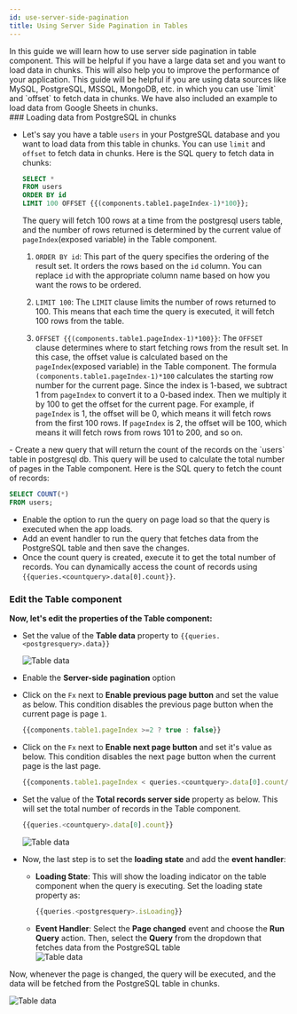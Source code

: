 ```yaml
---
id: use-server-side-pagination
title: Using Server Side Pagination in Tables
---
```


<div>
In this guide we will learn how to use server side pagination in table component. This will be helpful if you have a large data set and you want to load data in chunks. This will also help you to improve the performance of your application. This guide will be helpful if you are using data sources like MySQL, PostgreSQL, MSSQL, MongoDB, etc. in which you can use `limit` and `offset` to fetch data in chunks. We have also included an example to load data from Google Sheets in chunks.

</div>

<div>
### Loading data from PostgreSQL in chunks

- Let's say you have a table `users` in your PostgreSQL database and you want to load data from this table in chunks. You can use `limit` and `offset` to fetch data in chunks. Here is the SQL query to fetch data in chunks:
  ```sql title="PostgreSQL query"
  SELECT *
  FROM users
  ORDER BY id
  LIMIT 100 OFFSET {{(components.table1.pageIndex-1)*100}};
  ```
  
  The query will fetch 100 rows at a time from the postgresql users table, and the number of rows returned is determined by the current value of `pageIndex`(exposed variable) in the Table component.
  
  1. `ORDER BY id`: This part of the query specifies the ordering of the result set. It orders the rows based on the `id` column. You can replace `id` with the appropriate column name based on how you want the rows to be ordered.
  
  2. `LIMIT 100`: The `LIMIT` clause limits the number of rows returned to 100. This means that each time the query is executed, it will fetch 100 rows from the table.
  
  3. `OFFSET {{(components.table1.pageIndex-1)*100}}`: The `OFFSET` clause determines where to start fetching rows from the result set. In this case, the offset value is calculated based on the `pageIndex`(exposed variable) in the Table component. The formula `(components.table1.pageIndex-1)*100` calculates the starting row number for the current page. Since the index is 1-based, we subtract 1 from `pageIndex` to convert it to a 0-based index. Then we multiply it by 100 to get the offset for the current page. For example, if `pageIndex` is 1, the offset will be 0, which means it will fetch rows from the first 100 rows. If `pageIndex` is 2, the offset will be 100, which means it will fetch rows from rows 101 to 200, and so on.

</div>

<div>
- Create a new query that will return the count of the records on the `users` table in postgresql db. This query will be used to calculate the total number of pages in the Table component. Here is the SQL query to fetch the count of records:
  
  ```sql
  SELECT COUNT(*)
  FROM users;
  ```
  
  - Enable the option to run the query on page load so that the query is executed when the app loads.
  - Add an event handler to run the query that fetches data from the PostgreSQL table and then save the changes.
  - Once the count query is created, execute it to get the total number of records. You can dynamically access the count of records using `{{queries.<countquery>.data[0].count}}`.

</div>

### Edit the Table component

**Now, let's edit the properties of the Table component:**

- Set the value of the **Table data** property to `{{queries.<postgresquery>.data}}`
  <div style={{textAlign: 'center'}}>
    <img style={{ border:'0', marginBottom:'15px', borderRadius:'5px', boxShadow: '0px 1px 3px rgba(0, 0, 0, 0.2)' }} className="screenshot-full" src="/img/how-to/server-side/data.png" alt="Table data" />
  </div>
  
- Enable the **Server-side pagination** option
- Click on the `Fx` next to **Enable previous page button** and set the value as below. This condition disables the previous page button when the current page is page `1`.
  ```js
  {{components.table1.pageIndex >=2 ? true : false}}
  ```
- Click on the `Fx` next to **Enable next page button** and set it's value as below. This condition disables the next page button when the current page is the last page.
   ```js
   {{components.table1.pageIndex < queries.<countquery>.data[0].count/100 ? true : false}}
   ```
- Set the value of the **Total records server side** property as below. This will set the total number of records in the Table component. 
   ```js
   {{queries.<countquery>.data[0].count}}
   ```
  <div style={{textAlign: 'center'}}>
    <img style={{ border:'0', marginBottom:'15px', borderRadius:'5px', boxShadow: '0px 1px 3px rgba(0, 0, 0, 0.2)' }} className="screenshot-full" src="/img/how-to/server-side/pagination.png" alt="Table data" />
  </div>

- Now, the last step is to set the **loading state** and add the **event handler**:
   - **Loading State**: This will show the loading indicator on the table component when the query is executing. Set the loading state property as:
     ```js
     {{queries.<postgresquery>.isLoading}}
     ```
   - **Event Handler**: Select the **Page changed** event and choose the **Run Query** action. Then, select the **Query** from the dropdown that fetches data from the PostgreSQL table
     <div style={{textAlign: 'center'}}>
      <img style={{ border:'0', marginBottom:'15px', borderRadius:'5px', boxShadow: '0px 1px 3px rgba(0, 0, 0, 0.2)' }} className="screenshot-full" src="/img/how-to/server-side/event.png" alt="Table data" />
     </div>

Now, whenever the page is changed, the query will be executed, and the data will be fetched from the PostgreSQL table in chunks.

  <div style={{textAlign: 'center'}}>
    <img style={{ border:'0', marginBottom:'15px', borderRadius:'5px', boxShadow: '0px 1px 3px rgba(0, 0, 0, 0.2)' }} className="screenshot-full" src="/img/how-to/server-side/change.gif" alt="Table data" />
  </div>
